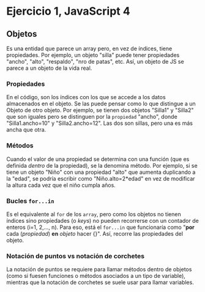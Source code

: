 # Ejercicio 1, JavaScript 4

## Objetos

Es una entidad que parece un array pero, en vez de índices, tiene propiedades. Por ejemplo, un objeto "silla" puede tener propiedades "ancho", "alto", "respaldo", "nro de patas", etc. Así, un objeto de JS se parece a un objeto de la vida real. 

### Propiedades

En el código, son los índices con los que se accede a los datos almacenados en el objeto. Se las puede pensar como lo que distingue a un Objeto de otro objeto. Por ejemplo, se tienen dos objetos "Silla1" y "Silla2" que son iguales pero se distinguen por la `propiedad` "ancho", donde "Silla1.ancho=10" y "Silla2.ancho=12". Las dos son sillas, pero una es más ancha que otra.

### Métodos

Cuando el valor de una propiedad se determina con una función (que es definida _dentro_ de la propiedad), se la denomina método. Por ejemplo, si se tiene un objeto "Niño" con una propiedad "alto" que aumenta duplicando a la "edad", se podría escribir como "Niño.alto=2*edad" en vez de modificar la altura cada vez que el niño cumpla años.

### Bucles `for...in`

Es el equivalente al `for` de los `array`, pero como los objetos no tienen índices sino propiedades (o _keys_) no pueden recorrerse con un contador de enteros (i=1, 2,..., n). Para eso, está el `for...in` que funcionaría como "__por__ cada (_propiedad_) __en__ _objeto_ hacer {}". Así, recorre las propiedades del objeto. 

### Notación de puntos vs notación de corchetes

La notación de puntos se requiere para llamar métodos dentro de objetos (como si fuesen funciones o métodos asociados a un tipo de variable), mientras que la notación de corchetes se suele usar para llamar variables.  